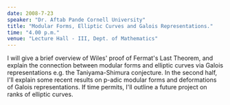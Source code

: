 ```yaml
---
date: 2008-7-23
speaker: "Dr. Aftab Pande Cornell University"
title: "Modular Forms, Elliptic Curves and Galois Representations."
time: "4.00 p.m." 
venue: "Lecture Hall - III, Dept. of Mathematics"
---
```

I will give a brief overview of Wiles' proof of Fermat's Last Theorem, and explain the connection between modular forms and elliptic curves via Galois representations e.g. the Taniyama-Shimura conjecture. In the second half, I'll explain some recent results on p-adic modular forms and deformations of Galois representations. If time permits, I'll outline a future project on ranks of elliptic curves.
